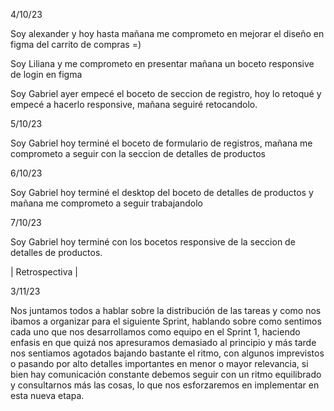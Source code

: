  4/10/23

 
Soy alexander y hoy hasta mañana me comprometo en mejorar el diseño en figma del carrito de compras =)

Soy Liliana y me comprometo en presentar mañana un boceto responsive de login en figma

Soy Gabriel ayer empecé el boceto de seccion de registro, hoy lo retoqué y empecé a hacerlo responsive, mañana seguiré retocandolo.

5/10/23

Soy Gabriel hoy terminé el boceto de formulario de registros, mañana me comprometo a seguir con la seccion de detalles de productos

6/10/23

Soy Gabriel hoy terminé el desktop del boceto de detalles de productos y mañana me comprometo a seguir trabajandolo

7/10/23

Soy Gabriel hoy terminé con los bocetos responsive de la seccion de detalles de productos.

| Retrospectiva |

3/11/23

Nos juntamos todos a hablar sobre la distribución de las tareas y como nos ibamos a organizar para el siguiente Sprint, hablando sobre como sentimos cada uno que nos desarrollamos como equipo en el Sprint 1, haciendo enfasis en que quizá nos apresuramos demasiado al principio y más tarde nos sentiamos agotados bajando bastante el ritmo, con algunos imprevistos o pasando por alto detalles importantes en menor o mayor relevancia, si bien hay comunicación constante debemos seguir con un ritmo equilibrado y consultarnos más las cosas, lo que nos esforzaremos en implementar en esta nueva etapa.